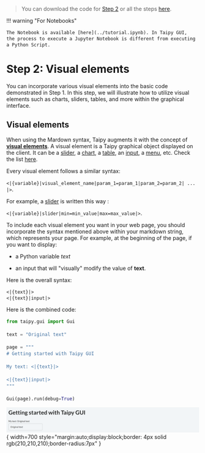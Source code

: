 > You can download the code for
<a href="./../src/step_02.py" download>Step 2</a>
or all the steps <a href="./../src/src.zip" download>here</a>.

!!! warning "For Notebooks"

    The Notebook is available [here](../tutorial.ipynb). In Taipy GUI,
    the process to execute a Jupyter Notebook is different from executing a Python Script.

# Step 2: Visual elements

You can incorporate various visual elements into the basic code demonstrated in Step 1. In this
step, we will illustrate how to utilize visual elements such as charts, sliders, tables, and
more within the graphical interface.

## Visual elements

When using the Mardown syntax, Taipy augments it with the concept of
**[visual elements](../../../../manuals/gui/viselements/index.md)**. A visual element is a
Taipy graphical object displayed on the client. It can be a
[slider](../../../../manuals/gui/viselements/slider.md), a
[chart](../../../../manuals/gui/viselements/chart.md), a
[table](../../../../manuals/gui/viselements/table.md), an
[input](../../../../manuals/gui/viselements/input.md), a
[menu](../../../../manuals/gui/viselements/menu.md), etc. Check the list
[here](../../../../manuals/gui/viselements/controls.md).

Every visual element follows a similar syntax:

`<|{variable}|visual_element_name|param_1=param_1|param_2=param_2| ... |>`.

For example, a [slider](../../../../manuals/gui/viselements/slider.md) is written this way :

`<|{variable}|slider|min=min_value|max=max_value|>`.

To include each visual element you want in your web page, you should incorporate the syntax
mentioned above within your markdown string, which represents your page.
For example, at the beginning of the page, if you want to display:

- a Python variable *text*

- an input that will "visually" modify the value of __text__.

Here is the overall syntax:

```
<|{text}|>
<|{text}|input|>
```

Here is the combined code:

```python
from taipy.gui import Gui

text = "Original text"

page = """
# Getting started with Taipy GUI

My text: <|{text}|>

<|{text}|input|>
"""

Gui(page).run(debug=True)
```

![Visual Elements](result.png){ width=700 style="margin:auto;display:block;border: 4px solid rgb(210,210,210);border-radius:7px" }
